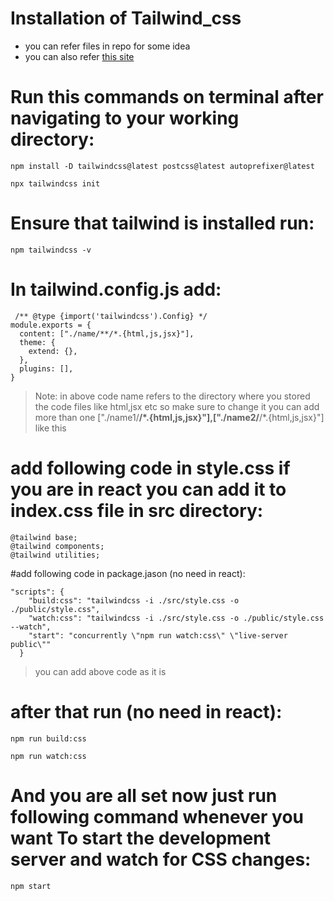 # Installation of Tailwind_css


- you can refer files in repo for some idea
- you can also refer [ this site ](https://tailwindcss.com/docs/installation)



# Run this commands on terminal after navigating to your working directory:

```
npm install -D tailwindcss@latest postcss@latest autoprefixer@latest
```

```
npx tailwindcss init
```



# Ensure that tailwind is installed run: 
``` npm tailwindcss -v ```



# In tailwind.config.js add:

```
 /** @type {import('tailwindcss').Config} */
module.exports = {
  content: ["./name/**/*.{html,js,jsx}"],
  theme: {
    extend: {},
  },
  plugins: [],
}
```


> Note: in above code name refers to the directory where you stored the code files like html,jsx etc so make sure to change it
> you can add more than one ["./name1/**/*.{html,js,jsx}"],["./name2/**/*.{html,js,jsx}"] like this



# add following code in style.css if you are in react you can add it to index.css file in src directory:

```
@tailwind base;
@tailwind components;
@tailwind utilities;
 ```


#add following code in package.jason (no need in react):

```
"scripts": {
    "build:css": "tailwindcss -i ./src/style.css -o ./public/style.css",
    "watch:css": "tailwindcss -i ./src/style.css -o ./public/style.css --watch",
    "start": "concurrently \"npm run watch:css\" \"live-server public\""
  }
```

> you can add above code as it is 


# after that run (no need in react):

```
npm run build:css
```
```
npm run watch:css
```

# And you are all set now just run following command whenever you want To start the development server and watch for CSS changes:

```
npm start
```

  
